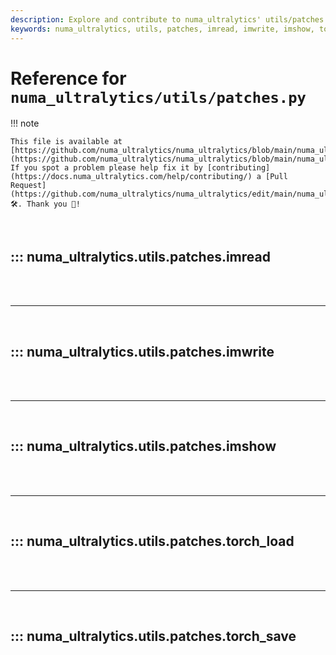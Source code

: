 ```yaml
---
description: Explore and contribute to numa_ultralytics' utils/patches.py. Learn about the imread, imwrite, imshow, and torch_save functions.
keywords: numa_ultralytics, utils, patches, imread, imwrite, imshow, torch_save, OpenCV, PyTorch, GitHub
---
```


# Reference for `numa_ultralytics/utils/patches.py`

!!! note

    This file is available at [https://github.com/numa_ultralytics/numa_ultralytics/blob/main/numa_ultralytics/utils/patches.py](https://github.com/numa_ultralytics/numa_ultralytics/blob/main/numa_ultralytics/utils/patches.py). If you spot a problem please help fix it by [contributing](https://docs.numa_ultralytics.com/help/contributing/) a [Pull Request](https://github.com/numa_ultralytics/numa_ultralytics/edit/main/numa_ultralytics/utils/patches.py) 🛠️. Thank you 🙏!

<br>

## ::: numa_ultralytics.utils.patches.imread

<br><br><hr><br>

## ::: numa_ultralytics.utils.patches.imwrite

<br><br><hr><br>

## ::: numa_ultralytics.utils.patches.imshow

<br><br><hr><br>

## ::: numa_ultralytics.utils.patches.torch_load

<br><br><hr><br>

## ::: numa_ultralytics.utils.patches.torch_save

<br><br>

